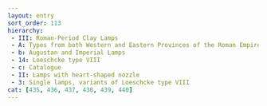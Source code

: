 ```yaml
---
layout: entry
sort_order: 113
hierarchy:
 - III: Roman-Period Clay Lamps
 - A: Types from both Western and Eastern Provinces of the Roman Empire
 - b: Augustan and Imperial Lamps
 - 14: Loeschcke type VIII
 - c: Catalogue
 - II: Lamps with heart-shaped nozzle
 - 3: Single lamps, variants of Loeschcke type VIII
cat: [435, 436, 437, 438, 439, 440]
---
```

